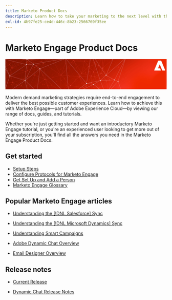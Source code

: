 ```yaml
---
title: Marketo Product Docs
description: Learn how to take your marketing to the next level with these Marketo product docs. Get started with a Marketo tutorial and read other popular articles.
exl-id: 4b97fe25-ce4d-446c-8b23-2566769f35ee
---
```

# Marketo Engage Product Docs

![](assets/marketo-docs-banner.jpg)

Modern demand marketing strategies require end-to-end engagement to deliver the best possible customer experiences. Learn how to achieve this with Marketo Engage&mdash;part of Adobe Experience Cloud&mdash;by viewing our range of docs, guides, and tutorials.

Whether you're just getting started and want an introductory Marketo Engage tutorial, or you're an experienced user looking to get more out of your subscription, you'll find all the answers you need in the Marketo Engage Product Docs.

## Get started

* [Setup Steps](/help/marketo/getting-started/initial-setup/setup-steps.md)
* [Configure Protocols for Marketo Engage](/help/marketo/getting-started/initial-setup/configure-protocols-for-marketo.md)
* [Get Set Up and Add a Person](/help/marketo/getting-started/quick-wins/get-set-up-and-add-a-person.md)
* [Marketo Engage Glossary](/help/marketo/getting-started/things-to-know/marketo-engage-glossary.md)

## Popular Marketo Engage articles

* [Understanding the [!DNL Salesforce] Sync](/help/marketo/product-docs/crm-sync/salesforce-sync/understanding-the-salesforce-sync.md)

* [Understanding the [!DNL Microsoft Dynamics] Sync](/help/marketo/product-docs/crm-sync/microsoft-dynamics-sync/understanding-the-microsoft-dynamics-sync.md)

* [Understanding Smart Campaigns](/help/marketo/product-docs/core-marketo-concepts/smart-campaigns/understanding-smart-campaigns.md)

* [Adobe Dynamic Chat Overview](/help/marketo/product-docs/demand-generation/dynamic-chat/dynamic-chat-overview.md)

* [Email Designer Overview](/help/marketo/product-docs/email-marketing/email-designer/overview.md)

## Release notes

* [Current Release](/help/marketo/release-notes/current.md)

* [Dynamic Chat Release Notes](/help/marketo/release-notes/dynamic-chat.md)

